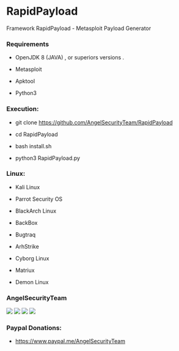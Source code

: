 # RapidPayload

Framework RapidPayload - Metasploit Payload Generator 

<h3> Requirements </h3>
 
 * OpenJDK 8 (JAVA) , or superiors versions .
 
 * Metasploit
 
 * Apktool
 
 * Python3
 
<h3> Execution: </h3>

* git clone https://github.com/AngelSecurityTeam/RapidPayload

* cd RapidPayload

* bash install.sh

* python3 RapidPayload.py

<h3> Linux: </h3>

* Kali Linux

* Parrot Security OS

* BlackArch Linux

* BackBox

* Bugtraq

* ArhStrike

* Cyborg Linux

* Matriux

* Demon Linux

<h3>AngelSecurityTeam</h3>

<img src="https://github.com/AngelSecurityTeam/RapidPayload/blob/master/Image/Fnew.png">

<img src="https://github.com/AngelSecurityTeam/RapidPayload/blob/master/Image/Android.png">

<img src="https://github.com/AngelSecurityTeam/RapidPayload/blob/master/Image/linux.png">

<img src="https://github.com/AngelSecurityTeam/RapidPayload/blob/master/Image/ngrok_py.png">

<h3> Paypal Donations: </h3>

* https://www.paypal.me/AngelSecurityTeam
